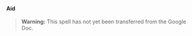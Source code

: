 #### Aid
<!-- markdownlint-disable-next-line no-emphasis-as-heading -->

> **Warning:**
> This spell has not yet been transferred from the Google Doc.
